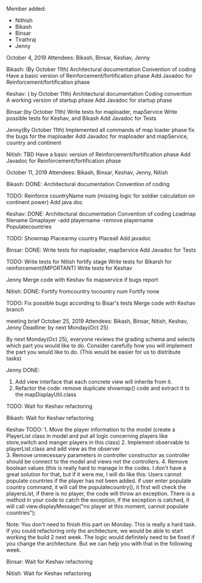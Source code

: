 Member added:
* Nithish
* Bikash
* Binsar
* Tirathraj
* Jenny 

October 4, 2019
Attendees: Bikash, Binsar, Keshav, Jenny 

Bikash: (By October 11th)
Architectural documentation 
Convention of coding 
Have a basic version of Reinforcement/fortification phase 
Add Javadoc for Reinforcement/fortification phase 


Keshav: ( by October 11th)
Architectural documentation 
Coding convention 
A working version of startup phase 
Add Javadoc for startup phase 

Binsar:(by October 11th)
Write tests for maploader, mapService 
Write possible tests for Keshav, and Bikash 
Add Javadoc for Tests

Jenny(By October 11th)
Implemented all commands of map loader phase 
fix the bugs for the maploader 
Add Javadoc for maploader and mapService, country and continent 


Nitish: TBD 
Have a basic version of Reinforcement/fortification phase 
Add Javadoc for Reinforcement/fortification phase 





October 11, 2019
Attendees: Bikash, Binsar, Keshav, Jenny, Nitish 

Bikash: 
DONE: 
Architectural documentation 
Convention of coding

TODO: 
Reinforce countryName num (missing logic for soldier calculation on continent power)
Add java doc 

Keshav: 
DONE:
Architectural documentation 
Convention of coding 
Loadmap filename 
Gmaplayer -add playername -remove playername 
Populatecountries 

TODO:
Showmap 
Placearmy country 
Placeall 
Add javadoc 


Binsar:
DONE: 
Write tests for maploader, mapService 
Add Javadoc for Tests

TODO:
Write tests for Nitish fortify stage 
Write tests for Bikarsh for reinforcement(IMPORTANT)
Write tests for Keshav 



Jenny
Merge code with Keshav 
fix mapservice if bugs report 



Nitish: 
DONE:
Fortify fromcountry tocountry num 
Fortify none

TODO:
Fix possible bugs according to Bisar's tests 
Merge code with Keshav branch 


meeting brief
October 25, 2019
Attendees: Bikash, Binsar, Nitish, Keshav, Jenny
Deadline: by next Monday(Oct 25) 

By next Monday(Oct 25), everyone reviews the grading schema and selects which part you would like to do. Consider carefully how you will implement the part you would like to do. (This would be easier for us to distribute tasks)


Jenny
DONE: 
1. Add view interface that each concrete view will inherite from it. 
2. Refactor the code: remove duplicate showmap() code and extract it to the mapDisplayUtil.class

TODO:
Wait for Keshav refactoring 

Bikash:
Wait for Keshav refactoring 

Keshav
TODO: 
	1. Move the player information to the model (create a PlayerList class in model and put all logic concerning players like store,switch and manger players in this class)
	2. Implement observable to playerList.class and add view as the observer  
	3. Remove unnecessary parameters in controller constructor as controller should be connect to the model and views not the controllers. 
	4. Remove boolean values (this is really hard to manage in the codes. I don't have a great solution for that, but if it were me, I will do like this: 
	Users cannot populate countries if the player has not been added. if user enter populate country command, it will call the populatecountry(), it first will check the playersList, if there is no player, the code will throw an exception. 
	There is a method in your code to catch the exception, if the exception is catched, it will call view.displayMessage("no player at this moment, cannot populate countries");
	
Note: You don't need to finish this part on Monday. This is really a hard task. If you could refactoring only the architecture, we would be able to start working the build 2 next week.
The logic would definitely need to be fixed if you change the architecture. But we can help you with that in the following week. 


Binsar:
 Wait for Keshav refactoring 

Nitish: 
Wait for Keshav refactoring 

